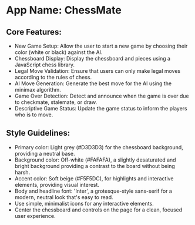 # **App Name**: ChessMate

## Core Features:

- New Game Setup: Allow the user to start a new game by choosing their color (white or black) against the AI.
- Chessboard Display: Display the chessboard and pieces using a JavaScript chess library.
- Legal Move Validation: Ensure that users can only make legal moves according to the rules of chess.
- AI Move Generation: Generate the best move for the AI using the minimax algorithm.
- Game Over Detection: Detect and announce when the game is over due to checkmate, stalemate, or draw.
- Descriptive Game Status: Update the game status to inform the players who is to move.

## Style Guidelines:

- Primary color: Light grey (#D3D3D3) for the chessboard background, providing a neutral base.
- Background color: Off-white (#FAFAFA), a slightly desaturated and bright background providing a contrast to the board without being harsh.  
- Accent color: Soft beige (#F5F5DC), for highlights and interactive elements, providing visual interest.
- Body and headline font: 'Inter', a grotesque-style sans-serif for a modern, neutral look that's easy to read.
- Use simple, minimalist icons for any interactive elements.
- Center the chessboard and controls on the page for a clean, focused user experience.